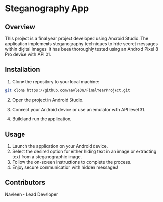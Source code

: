 # Steganography App

## Overview

This project is a final year project developed using Android Studio. The application implements steganography techniques to hide secret messages within digital images. It has been thoroughly tested using an Android Pixel 8 Pro device with API 31.

## Installation

1. Clone the repository to your local machine:

```bash
git clone https://github.com/navle3n/FinalYearProject.git
```

2. Open the project in Android Studio.

3. Connect your Android device or use an emulator with API level 31.

4. Build and run the application.

## Usage

1. Launch the application on your Android device.
2. Select the desired option for either hiding text in an image or extracting text from a steganographic image.
3. Follow the on-screen instructions to complete the process.
4. Enjoy secure communication with hidden messages!

## Contributors
Navleen - Lead Developer

